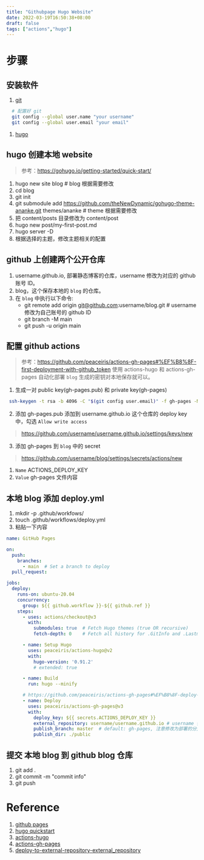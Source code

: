 ```yaml
---
title: "Githubpage Hugo Website"
date: 2022-03-19T16:50:38+08:00
draft: false
tags: ["actions","hugo"]
---
```


# 步骤

## 安装软件

1. [git](https://git-scm.com/)

```bash
  # 配置好 git
  git config --global user.name "your username"
  git config --global user.email "your email"
```

1. [hugo](https://gohugo.io/getting-started/installing/)

## hugo 创建本地 website

> 参考：<https://gohugo.io/getting-started/quick-start/>

1. hugo new site blog # blog 根据需要修改
2. cd blog
3. git init
4. git submodule add <https://github.com/theNewDynamic/gohugo-theme-ananke.git> themes/ananke # theme 根据需要修改
5. 把 content/posts 目录修改为 content/post
6. hugo new post/my-first-post.md
7. hugo server -D
8. 根据选择的主题，修改主题相关的配置

## github 上创建两个公开仓库

1. username.github.io, 部署静态博客的仓库，username 修改为对应的 github 账号 ID。
2. blog，这个保存本地的 `blog` 的仓库。
3. 在 `blog` 中执行以下命令:
   * git remote add origin git@github.com:username/blog.git # username 修改为自己账号的 github ID
   * git branch -M main
   * git push -u origin main

## 配置 github actions

> 参考：<https://github.com/peaceiris/actions-gh-pages#%EF%B8%8F-first-deployment-with-github_token>
> 使用 actions-hugo 和 actions-gh-pages 自动化部署 `blog`
> 生成的密钥对本地保存就可以。

1. 生成一对 public key(gh-pages.pub) 和 private key(gh-pages)

```bash
 ssh-keygen -t rsa -b 4096 -C "$(git config user.email)" -f gh-pages -N ""
 ```

2. 添加 gh-pages.pub 添加到 username.github.io 这个仓库的 deploy key 中，勾选 `Allow write access`

> <https://github.com/username/username.github.io/settings/keys/new>

3. 添加 gh-pages 到 `blog` 中的 secret

> <https://github.com/username/blog/settings/secrets/actions/new>

1. `Name` ACTIONS_DEPLOY_KEY
2. `Value` gh-pages 文件内容

## 本地 blog 添加 deploy.yml

1. mkdir -p .github/workfows/
2. touch .github/workflows/deploy.yml
3. 粘贴一下内容

```yaml
name: GitHub Pages

on:
  push:
    branches:
      - main  # Set a branch to deploy
  pull_request:

jobs:
  deploy:
    runs-on: ubuntu-20.04
    concurrency:
      group: ${{ github.workflow }}-${{ github.ref }}
    steps:
      - uses: actions/checkout@v3
        with:
          submodules: true  # Fetch Hugo themes (true OR recursive)
          fetch-depth: 0    # Fetch all history for .GitInfo and .Lastmod

      - name: Setup Hugo
        uses: peaceiris/actions-hugo@v2
        with:
          hugo-version: '0.91.2'
          # extended: true

      - name: Build
        run: hugo --minify

      # https://github.com/peaceiris/actions-gh-pages#%EF%B8%8F-deploy-to-external-repository-external_repository
      - name: Deploy
        uses: peaceiris/actions-gh-pages@v3
        with:
          deploy_key: ${{ secrets.ACTIONS_DEPLOY_KEY }}
          external_repository: username/username.github.io # username 替换为 github ID
          publish_branch: master  # default: gh-pages, 注意修改为部署的分支
          publish_dir: ./public
```

## 提交 本地 blog 到 github blog 仓库

1. git add .
2. git commit -m "commit info"
3. git push

# Reference

1. [github pages](https://zhuanlan.zhihu.com/p/38480155)
2. [hugo quickstart](https://gohugo.io/getting-started/quick-start/)
3. [actions-hugo](https://github.com/peaceiris/actions-hugo)
4. [actions-gh-pages](https://github.com/peaceiris/actions-gh-pages)
5. [deploy-to-external-repository-external_repository](https://github.com/peaceiris/actions-gh-pages#%EF%B8%8F-deploy-to-external-repository-external_repository)
